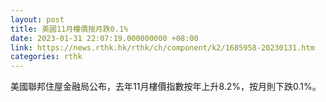 ```yaml
---
layout: post
title: 美國11月樓價按月跌0.1%
date: 2023-01-31 22:07:19.000000000 +08:00
link: https://news.rthk.hk/rthk/ch/component/k2/1685958-20230131.htm
categories: rthk
---
```


美國聯邦住屋金融局公布，去年11月樓價指數按年上升8.2%，按月則下跌0.1%。
